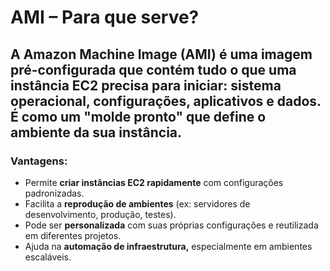 # AMI – Para que serve?
A **Amazon Machine Image (AMI)** é uma imagem pré-configurada que contém tudo o que uma instância EC2 precisa para iniciar: sistema operacional, configurações, aplicativos e dados. É como um "molde pronto" que define o ambiente da sua instância.
---
### Vantagens:
- Permite **criar instâncias EC2 rapidamente** com configurações padronizadas.
- Facilita a **reprodução de ambientes** (ex: servidores de desenvolvimento, produção, testes).
- Pode ser **personalizada** com suas próprias configurações e reutilizada em diferentes projetos.
- Ajuda na **automação de infraestrutura,** especialmente em ambientes escaláveis.
